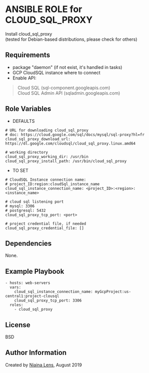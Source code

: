 ANSIBLE ROLE for CLOUD_SQL_PROXY
=========

Install cloud_sql_proxy  
(tested for Debian-based distributions, please check for others)

Requirements
------------

- package "daemon" (if not exist, it's handled in tasks)
- GCP CloudSQL instance where to connect
- Enable API: 
> Cloud SQL (sql-component.googleapis.com)  
> Cloud SQL Admin API (sqladmin.googleapis.com)

Role Variables
--------------

- DEFAULTS
    
```
# URL for downloading cloud_sql_proxy
# doc: https://cloud.google.com/sql/docs/mysql/sql-proxy?hl=fr
cloud_sql_proxy_download_url: https://dl.google.com/cloudsql/cloud_sql_proxy.linux.amd64
```
```
# working directory
cloud_sql_proxy_working_dir: /usr/bin
cloud_sql_proxy_install_path: /usr/bin/cloud_sql_proxy
```

- TO SET

```
# CloudSQL Instance connection name:
# project_ID:region:cloudSql_instance_name
cloud_sql_instance_connection_name: <project_ID>:<region>:<instance_name>
```
```
# cloud sql listening port
# mysql: 3306
# postgresql: 5432
cloud_sql_proxy_tcp_port: <port>
```
```
# project credential file, if needed
cloud_sql_proxy_credential_file: []
```

Dependencies
------------

None.

Example Playbook
----------------

```
- hosts: web-servers
  vars:
    cloud_sql_instance_connection_name: myGcpProject:us-central1:project-clousql
    cloud_sql_proxy_tcp_port: 3306    
  roles:
    - cloud_sql_proxy
```

License
-------

BSD

Author Information
------------------

Created by [Niaina Lens](https://github.com/niainaLens), August 2019

